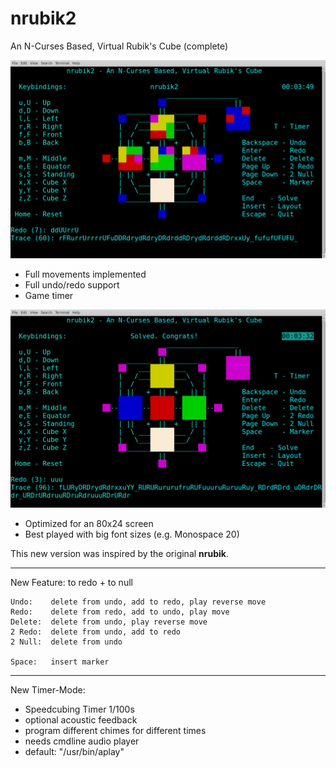 # nrubik2
An N-Curses Based, Virtual Rubik's Cube (complete)

![Nrubik2](nrubik2.jpg?raw=true)

 - Full movements implemented
 - Full undo/redo support
 - Game timer

![Solved](nrubik2-solved.jpg?raw=true)

 - Optimized for an 80x24 screen
 - Best played with big font sizes (e.g. Monospace 20)

This new version was inspired by the original **nrubik**.

-----

New Feature: to redo + to null

```
Undo:    delete from undo, add to redo, play reverse move
Redo:    delete from redo, add to undo, play move
Delete:  delete from undo, play reverse move
2 Redo:  delete from undo, add to redo
2 Null:  delete from undo

Space:   insert marker
```

-----
New Timer-Mode:

 - Speedcubing Timer 1/100s
 - optional acoustic feedback
 - program different chimes for different times
 - needs cmdline audio player
 - default: "/usr/bin/aplay"
